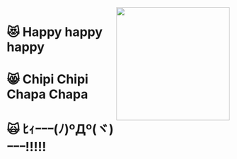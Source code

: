 
<img src="https://github.com/kumavale/kumavale/assets/29778890/f5f11ddf-308d-4e44-b55c-90e236f93f67" width="256px" align="right">

# 😻 Happy happy happy
# 😸 Chipi Chipi Chapa Chapa
# 🙀 ﾋｨｰｰｰ(ﾉ)ºДº(ヾ)ｰｰｰ!!!!!
